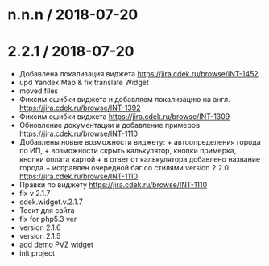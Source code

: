 
n.n.n / 2018-07-20
==================



2.2.1 / 2018-07-20
==================

  * Добавлена локализация виджета https://jira.cdek.ru/browse/INT-1452
  * upd Yandex.Map & fix translate Widget
  * moved files
  * Фиксим ошибки виджета и добавляем локализацию на англ. https://jira.cdek.ru/browse/INT-1392
  * Фиксим ошибки виджета https://jira.cdek.ru/browse/INT-1309
  * Обновление документации и добавление примеров https://jira.cdek.ru/browse/INT-1110
  * Добавлены новые возможности виджету: + автоопределения города по ИП, + возможности скрыть калькулятор, кнопки примерка, кнопки оплата картой + в ответ от калькулятора добавлено название города + исправлен очередной баг со стилями version 2.2.0 https://jira.cdek.ru/browse/INT-1110
  * Правки по виджету https://jira.cdek.ru/browse/INT-1110
  * fix v 2.1.7
  * cdek.widget.v.2.1.7
  * Тескт для сайта
  * fix for php5.3 ver
  * version 2.1.6
  * version 2.1.5
  * add demo PVZ widget
  * init project
